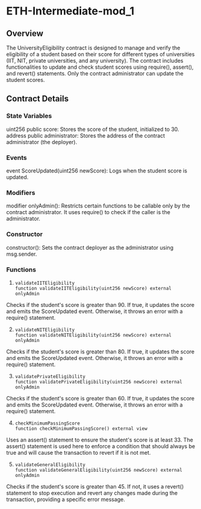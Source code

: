 # ETH-Intermediate-mod_1

## Overview
The UniversityEligibility contract is designed to manage and verify the eligibility of a student based on their score for different types of universities (IIT, NIT, private universities, and any university). The contract includes functionalities to update and check student scores using require(), assert(), and revert() statements. Only the contract administrator can update the student scores.

## Contract Details

### State Variables
uint256 public score: Stores the score of the student, initialized to 30.
address public administrator: Stores the address of the contract administrator (the deployer).

### Events
event ScoreUpdated(uint256 newScore): Logs when the student score is updated.

### Modifiers
modifier onlyAdmin(): Restricts certain functions to be callable only by the contract administrator. It uses require() to check if the caller is the administrator.

### Constructor
constructor(): Sets the contract deployer as the administrator using msg.sender.

### Functions
1.
       validateIITEligibility
       function validateIITEligibility(uint256 newScore) external onlyAdmin
       
Checks if the student's score is greater than 90. If true, it updates the score and emits the ScoreUpdated event. Otherwise, it throws an error with a require() statement.

2.
       validateNITEligibility
       function validateNITEligibility(uint256 newScore) external onlyAdmin
       
Checks if the student's score is greater than 80. If true, it updates the score and emits the ScoreUpdated event. Otherwise, it throws an error with a require() statement.

3.
       validatePrivateEligibility
       function validatePrivateEligibility(uint256 newScore) external onlyAdmin
       
Checks if the student's score is greater than 60. If true, it updates the score and emits the ScoreUpdated event. Otherwise, it throws an error with a require() statement.

4.
       checkMinimumPassingScore
       function checkMinimumPassingScore() external view
       
Uses an assert() statement to ensure the student's score is at least 33. The assert() statement is used here to enforce a condition that should always be true and will cause the transaction to revert if it is not met.

5.
       validateGeneralEligibility
       function validateGeneralEligibility(uint256 newScore) external onlyAdmin
       
Checks if the student's score is greater than 45. If not, it uses a revert() statement to stop execution and revert any changes made during the transaction, providing a specific error message.

